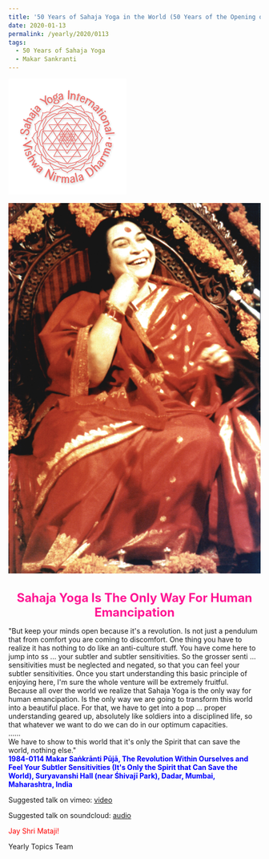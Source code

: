 ```yaml
---
title: '50 Years of Sahaja Yoga in the World (50 Years of the Opening of the Sahasrāra Chakra), Post 2 the day before Makar Saṅkrānti'
date: 2020-01-13
permalink: /yearly/2020/0113
tags:
  - 50 Years of Sahaja Yoga
  - Makar Sankranti
---
```


![PICTURE 9](/images/image9.png)

<div style="text-align: center"><img src="/images/image291.png" /></div>

<br>
<p style="color:DeepPink; text-align:center">
<font size="+2"><b>Sahaja Yoga Is The Only Way For Human Emancipation</b><br></font>
</p>

<p>
"But keep your minds open because it's a revolution. Is not just a pendulum that from comfort you are coming to discomfort. One thing you have to realize it has nothing to do like an anti-culture stuff. You have come here to jump into ss ... your subtler and subtler sensitivities. So the grosser senti ... sensitivities must be neglected and negated, so that you can feel your subtler sensitivities. Once you start understanding this basic principle of enjoying here, I'm sure the whole venture will be extremely fruitful.<br>
Because all over the world we realize that Sahaja Yoga is the only way for human emancipation. Is the only way we are going to transform this world into a beautiful place. For that, we have to get into a pop ... proper understanding geared up, absolutely like soldiers into a disciplined life, so that whatever we want to do we can do in our optimum capacities.<br>
......<br>
We have to show to this world that it's only the Spirit that can save the world, nothing else."<br>
<font color="blue"><b>1984-0114 Makar Saṅkrānti Pūjā, The Revolution Within Ourselves and Feel Your Subtler Sensitivities (It's Only the Spirit that Can Save the World), Suryavanshi Hall (near Śhivajī Park), Dadar, Mumbai, Maharashtra, India</b></font><br>
</p>

Suggested talk on vimeo: <a href="https://vimeo.com/199142471"> video</a><br></p>

Suggested talk on soundcloud: <a href="https://soundcloud.com/sahaja-library/1985-1224-christmas-eve-talk"> audio</a><br>

<p style="color:red;">Jay Shri Mataji!<br></p>

Yearly Topics Team